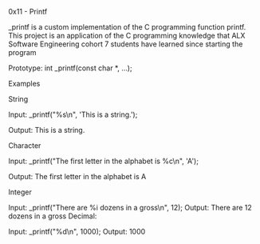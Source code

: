 0x11 - Printf

_printf is a custom implementation of the C programming function printf. This project is an application of the C programming knowledge that ALX Software Engineering cohort 7 students have learned since starting the program

Prototype: int _printf(const char *, ...);

Examples

String

Input: _printf("%s\n", 'This is a string.');

Output: This is a string.

Character

Input: _printf("The first letter in the alphabet is %c\n", 'A');

Output: The first letter in the alphabet is A

Integer

Input: _printf("There are %i dozens in a gross\n", 12);
Output: There are 12 dozens in a gross
Decimal:

Input: _printf("%d\n", 1000);
Output: 1000
